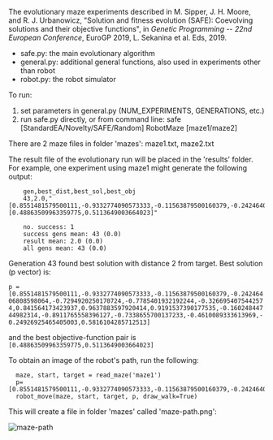 The evolutionary maze experiments described in M. Sipper, J. H. Moore, and R. J. Urbanowicz, "Solution and fitness evolution (SAFE): Coevolving solutions and their objective functions", in _Genetic Programming -- 22nd European Conference_, EuroGP 2019, L. Sekanina et al. Eds, 2019.

* safe.py: the main evolutionary algorithm
* general.py: additional general functions, also used in experiments other than robot
* robot.py: the robot simulator

To run: 
1. set parameters in general.py (NUM_EXPERIMENTS, GENERATIONS, etc.)
2. run safe.py directly, or from command line: safe [StandardEA/Novelty/SAFE/Random] RobotMaze [maze1/maze2]

There are 2 maze files in folder 'mazes':  maze1.txt, maze2.txt

The result file of the evolutionary run will be placed in the 'results' folder. For example, one experiment using maze1 might generate the following output:
```
    gen,best_dist,best_sol,best_obj
    43,2.0,"[0.8551481579500111,-0.9332774090573333,-0.11563879500160379,-0.24246406808598064,-0.7294920250170724,-0.7785401932192244,-0.3266954075442574,0.841564173423937,0.9637883597920414,0.9191537390177535,-0.16024844744982314,-0.8911765558396127,-0.7338655700137233,-0.4610089333613969,-0.24926925465405003,0.5816104285712513]","[0.48863509963359775,0.5113649003664023]"

    no. success: 1
    success gens mean: 43 (0.0)
    result mean: 2.0 (0.0)
    all gens mean: 43 (0.0)
```    
    
 Generation 43 found best solution with distance 2 from target. 
 Best solution (p vector) is:
 
 `p = [0.8551481579500111,-0.9332774090573333,-0.11563879500160379,-0.24246406808598064,-0.7294920250170724,-0.7785401932192244,-0.3266954075442574,0.841564173423937,0.9637883597920414,0.9191537390177535,-0.16024844744982314,-0.8911765558396127,-0.7338655700137233,-0.4610089333613969,-0.24926925465405003,0.5816104285712513]`
 
 and the best objective-function pair is `[0.48863509963359775,0.5113649003664023]`
 
 To obtain an image of the robot's path, run the following:
 ```
   maze, start, target = read_maze('maze1')
   p=[0.8551481579500111,-0.9332774090573333,-0.11563879500160379,-0.24246406808598064,-0.7294920250170724,-0.7785401932192244,-0.3266954075442574,0.841564173423937,0.9637883597920414,0.9191537390177535,-0.16024844744982314,-0.8911765558396127,-0.7338655700137233,-0.4610089333613969,-0.24926925465405003,0.5816104285712513]
   robot_move(maze, start, target, p, draw_walk=True)
```

This will create a file in folder 'mazes' called 'maze-path.png':

![maze-path](https://github.com/EpistasisLab/SAFE/blob/master/maze/mazes/maze-path.png "maze-path")
